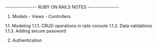 
---------------- RUBY ON RAILS NOTES ----------------
1. Models - Views - Controllers

1.1. Modeling 
1.1.1. CRUD operations in rails console
1.1.2. Data validations
1.1.3. Adding secure password


2. Authentication







